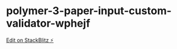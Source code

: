 # polymer-3-paper-input-custom-validator-wphejf

[Edit on StackBlitz ⚡️](https://stackblitz.com/edit/polymer-3-paper-input-custom-validator-wphejf)